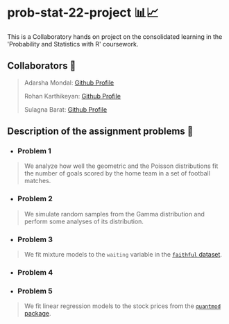 
# prob-stat-22-project 📊📈

This is a Collaboratory hands on project on the consolidated learning in the 'Probability and Statistics with R' coursework.

## Collaborators 🤝
> Adarsha Mondal: [Github Profile](https://github.com/amondalgit)
>
> Rohan Karthikeyan: [Github Profile](https://github.com/RohanKarthikeyan)
>
> Sulagna Barat: [Github Profile](https://github.com/sbarat321)

## Description of the assignment problems 📃
- ### Problem 1
> We analyze how well the geometric and the Poisson distributions fit the number of goals scored by the home team in a set of football matches.

- ### Problem 2
> We simulate random samples from the Gamma distribution and perform some analyses of its distribution.

- ### Problem 3
> We fit mixture models to the `waiting` variable in the [`faithful` dataset](https://search.r-project.org/CRAN/refmans/mixComp/html/faithful.html).

- ### Problem 4
> 

- ### Problem 5
> We fit linear regression models to the stock prices from the [`quantmod` package](https://www.quantmod.com/).
